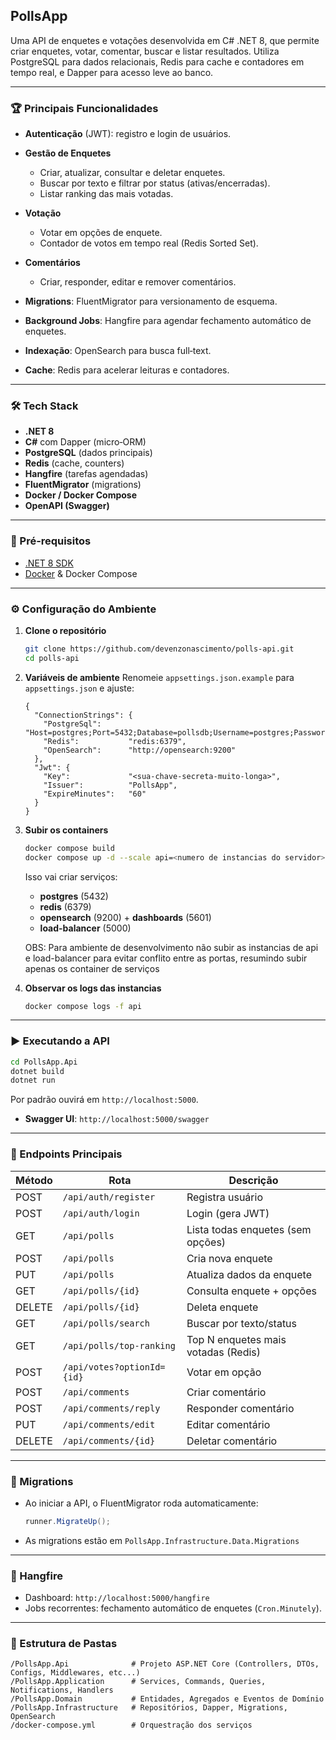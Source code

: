 ﻿## PollsApp

Uma API de enquetes e votações desenvolvida em C# .NET 8, que permite criar enquetes, votar, comentar, buscar e listar resultados. Utiliza PostgreSQL para dados relacionais, Redis para cache e contadores em tempo real, e Dapper para acesso leve ao banco.

---

### 🏆 Principais Funcionalidades

* **Autenticação** (JWT): registro e login de usuários.
* **Gestão de Enquetes**

  * Criar, atualizar, consultar e deletar enquetes.
  * Buscar por texto e filtrar por status (ativas/encerradas).
  * Listar ranking das mais votadas.
* **Votação**

  * Votar em opções de enquete.
  * Contador de votos em tempo real (Redis Sorted Set).
* **Comentários**

  * Criar, responder, editar e remover comentários.
* **Migrations**: FluentMigrator para versionamento de esquema.
* **Background Jobs**: Hangfire para agendar fechamento automático de enquetes.
* **Indexação**: OpenSearch para busca full‑text.
* **Cache**: Redis para acelerar leituras e contadores.

---

### 🛠️ Tech Stack

* **.NET 8**
* **C#** com Dapper (micro‑ORM)
* **PostgreSQL** (dados principais)
* **Redis** (cache, counters)
* **Hangfire** (tarefas agendadas)
* **FluentMigrator** (migrations)
* **Docker / Docker Compose**
* **OpenAPI (Swagger)**

---

### 🚀 Pré‑requisitos

* [.NET 8 SDK](https://dotnet.microsoft.com/download)
* [Docker](https://www.docker.com/get-started) & Docker Compose

---

### ⚙️ Configuração do Ambiente

1. **Clone o repositório**

   ```bash
   git clone https://github.com/devenzonascimento/polls-api.git
   cd polls-api
   ```

2. **Variáveis de ambiente**
   Renomeie `appsettings.json.example` para `appsettings.json` e ajuste:

   ```jsonc
   {
     "ConnectionStrings": {
       "PostgreSql":      "Host=postgres;Port=5432;Database=pollsdb;Username=postgres;Password=postgres",
       "Redis":           "redis:6379",
       "OpenSearch":      "http://opensearch:9200"
     },
     "Jwt": {
       "Key":             "<sua-chave-secreta-muito-longa>",
       "Issuer":          "PollsApp",
       "ExpireMinutes":   "60"
     }
   }
   ```

3. **Subir os containers**

   ```bash
   docker compose build
   docker compose up -d --scale api=<numero de instancias do servidor>
   ```

   Isso vai criar serviços:

   * **postgres** (5432)
   * **redis** (6379)
   * **opensearch** (9200) + **dashboards** (5601)
   * **load-balancer** (5000)

   OBS: Para ambiente de desenvolvimento não subir as instancias de api e load-balancer
   para evitar conflito entre as portas, resumindo subir apenas os container de serviços

4. **Observar os logs das instancias**

   ```bash
   docker compose logs -f api
   ```   

---

### ▶️ Executando a API

```bash
cd PollsApp.Api
dotnet build
dotnet run
```

Por padrão ouvirá em `http://localhost:5000`.

* **Swagger UI**: `http://localhost:5000/swagger`

---

### 📑 Endpoints Principais

| Método | Rota                       | Descrição                           |
| ------ | -------------------------- | ----------------------------------- |
| POST   | `/api/auth/register`       | Registra usuário                    |
| POST   | `/api/auth/login`          | Login (gera JWT)                    |
| GET    | `/api/polls`               | Lista todas enquetes (sem opções)   |
| POST   | `/api/polls`               | Cria nova enquete                   |
| PUT    | `/api/polls`               | Atualiza dados da enquete           |
| GET    | `/api/polls/{id}`          | Consulta enquete + opções           |
| DELETE | `/api/polls/{id}`          | Deleta enquete                      |
| GET    | `/api/polls/search`        | Buscar por texto/status             |
| GET    | `/api/polls/top-ranking`   | Top N enquetes mais votadas (Redis) |
| POST   | `/api/votes?optionId={id}` | Votar em opção                      |
| POST   | `/api/comments`            | Criar comentário                    |
| POST   | `/api/comments/reply`      | Responder comentário                |
| PUT    | `/api/comments/edit`       | Editar comentário                   |
| DELETE | `/api/comments/{id}`       | Deletar comentário                  |

---

### 🔄 Migrations

* Ao iniciar a API, o FluentMigrator roda automaticamente:

  ```csharp
  runner.MigrateUp();
  ```

* As migrations estão em
  `PollsApp.Infrastructure.Data.Migrations`

---

### 🔧 Hangfire

* Dashboard: `http://localhost:5000/hangfire`
* Jobs recorrentes: fechamento automático de enquetes (`Cron.Minutely`).

---

### 📂 Estrutura de Pastas

```
/PollsApp.Api              # Projeto ASP.NET Core (Controllers, DTOs, Configs, Middlewares, etc...)
/PollsApp.Application      # Services, Commands, Queries, Notifications, Handlers
/PollsApp.Domain           # Entidades, Agregados e Eventos de Domínio
/PollsApp.Infrastructure   # Repositórios, Dapper, Migrations, OpenSearch
/docker-compose.yml        # Orquestração dos serviços
```
